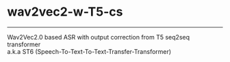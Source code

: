 # wav2vec2-w-T5-cs
---
Wav2Vec2.0 based ASR with output correction from T5 seq2seq transformer\
a.k.a ST6 (Speech-To-Text-To-Text-Transfer-Transformer)
